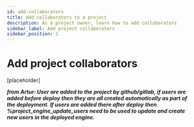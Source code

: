 ```yaml
---
id: add-collaborators
title: Add collaborators to a project
description: As a project owner, learn how to add collaborators
sidebar_label: Add project collaborators
sidebar_position: 1
---
```


# Add project collaborators

[placeholder]

***from Artur: User are added to the project by github/gitlab, if users are added before deploy then they are all created automatically as part of the deployment. If users are added there after deploy then %project_engine_update_users need to be used to update and create new users in the deployed engine.***